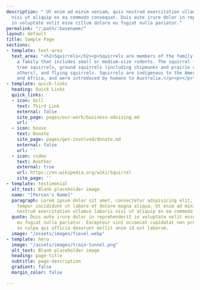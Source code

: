 ```yaml
---
description: " Ut enim ad minim veniam, quis nostrud exercitation ullamco laboris
  nisi ut aliquip ex ea commodo consequat. Duis aute irure dolor in reprehenderit
  in voluptate velit esse cillum dolore eu fugiat nulla pariatur."
permalink: "/:path/:basename/"
layout: default
title: Sample Page
sections:
- template: text-area
  text_area: "<h2>Squirrels</h2><p>Squirrels are members of the family Sciuridae,
    a family that includes small or medium-size rodents. The squirrel family includes
    tree squirrels, ground squirrels (including chipmunks and prairie dogs, among
    others), and flying squirrels. Squirrels are indigenous to the Americas, Eurasia,
    and Africa, and were introduced by humans to Australia.</p><p></p>"
- template: quick-links
  heading: Quick Links
  quick_links:
  - icon: bill
    text: Third Link
    external: false
    site_page: pages/our-work/business-advising.md
    url: ''
  - icon: house
    text: Donate
    site_page: pages/get-involved/donate.md
    external: false
    url: ''
  - icon: video
    text: Another
    external: true
    url: https://en.wikipedia.org/wiki/Squirrel
    site_page: ''
- template: testimonial
  alt_text: Blank placeholder image
  name: "[Person's Name]"
  paragraph: Lorem ipsum dolor sit amet, consectetur adipisicing elit, sed do eiusmod
    tempor incididunt ut labore et dolore magna aliqua. Ut enim ad minim veniam, quis
    nostrud exercitation ullamco laboris nisi ut aliquip ex ea commodo consequat.
  quote: Duis aute irure dolor in reprehenderit in voluptate velit esse cillum dolore
    eu fugiat nulla pariatur. Excepteur sint occaecat cupidatat non proident, sunt
    in culpa qui officia deserunt mollit anim id est laborum.
  image: "/assets/images/fievel.webp"
- template: hero
  image: "/assets/images/train-tunnel.png"
  alt_text: Blank placeholder image
  heading: page-title
  subtitle: page-description
  gradient: false
  margin_color: false

---
```

